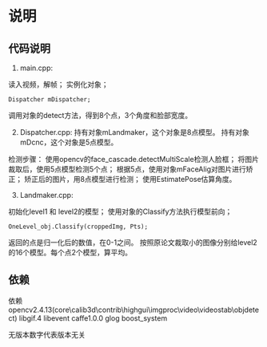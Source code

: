 # 说明

## 代码说明

1. main.cpp:

读入视频，解帧；
实例化对象；
```
Dispatcher mDispatcher;
```
调用对象的detect方法，得到8个点，3个角度和脸部宽度。

2. Dispatcher.cpp:
持有对象mLandmaker，这个对象是8点模型。
持有对象mDcnc，这个对象是5点模型。

检测步骤：
使用opencv的face_cascade.detectMultiScale检测人脸框；
将图片裁取后，使用5点模型检测5个点；
根据5点，使用对象mFaceAlig对图片进行矫正；
矫正后的图片，用8点模型进行检测；
使用EstimatePose估算角度。

3. Landmaker.cpp:

初始化level1 和 level2的模型；
使用对象的Classify方法执行模型前向；
```
OneLevel_obj.Classify(croppedImg, Pts);
```
返回的点是归一化后的数值，在0-1之间。
按照原论文裁取小的图像分别给level2的16个模型。每个点2个模型，算平均。

## 依赖

依赖opencv2.4.13(core\calib3d\contrib\highgui\imgproc\video\videostab\objdetect)
libgif.4
libevent
caffe1.0.0
glog
boost_system

无版本数字代表版本无关

